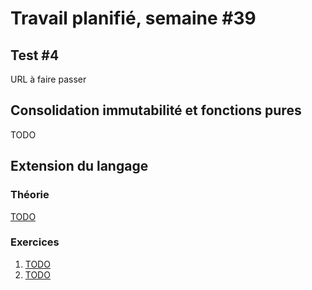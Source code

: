 # Travail planifié, semaine #39

## Test #4
URL à faire passer

## Consolidation immutabilité et fonctions pures
TODO

## Extension du langage

### Théorie
[TODO](../supports/TODO)


###  Exercices
1. [TODO](../exos/TODO)
2. [TODO](../exos/TODO)